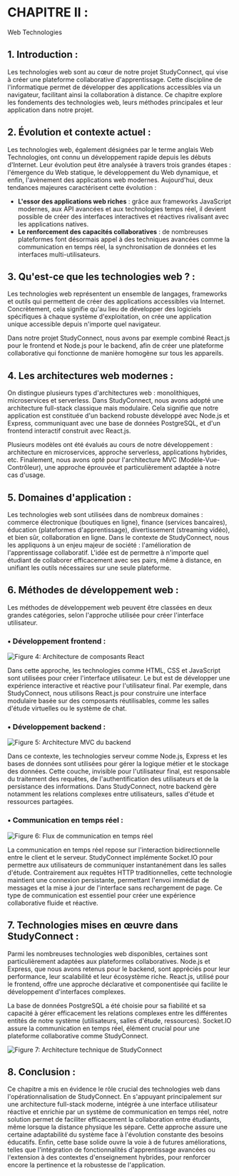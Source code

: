 # CHAPITRE II :
Web Technologies
 
## 1. Introduction :

Les technologies web sont au cœur de notre projet StudyConnect, qui vise à créer une plateforme collaborative d'apprentissage. Cette discipline de l'informatique permet de développer des applications accessibles via un navigateur, facilitant ainsi la collaboration à distance. Ce chapitre explore les fondements des technologies web, leurs méthodes principales et leur application dans notre projet.

## 2. Évolution et contexte actuel :

Les technologies web, également désignées par le terme anglais Web Technologies, ont connu un développement rapide depuis les débuts d'Internet. Leur évolution peut être analysée à travers trois grandes étapes : l'émergence du Web statique, le développement du Web dynamique, et enfin, l'avènement des applications web modernes. Aujourd'hui, deux tendances majeures caractérisent cette évolution :
- **L'essor des applications web riches** : grâce aux frameworks JavaScript modernes, aux API avancées et aux technologies temps réel, il devient possible de créer des interfaces interactives et réactives rivalisant avec les applications natives.
- **Le renforcement des capacités collaboratives** : de nombreuses plateformes font désormais appel à des techniques avancées comme la communication en temps réel, la synchronisation de données et les interfaces multi-utilisateurs.

## 3. Qu'est-ce que les technologies web ? :

Les technologies web représentent un ensemble de langages, frameworks et outils qui permettent de créer des applications accessibles via Internet. Concrètement, cela signifie qu'au lieu de développer des logiciels spécifiques à chaque système d'exploitation, on crée une application unique accessible depuis n'importe quel navigateur.

Dans notre projet StudyConnect, nous avons par exemple combiné React.js pour le frontend et Node.js pour le backend, afin de créer une plateforme collaborative qui fonctionne de manière homogène sur tous les appareils.

## 4. Les architectures web modernes :

On distingue plusieurs types d'architectures web : monolithiques, microservices et serverless. Dans StudyConnect, nous avons adopté une architecture full-stack classique mais modulaire. Cela signifie que notre application est constituée d'un backend robuste développé avec Node.js et Express, communiquant avec une base de données PostgreSQL, et d'un frontend interactif construit avec React.js.

Plusieurs modèles ont été évalués au cours de notre développement : architecture en microservices, approche serverless, applications hybrides, etc. Finalement, nous avons opté pour l'architecture MVC (Modèle-Vue-Contrôleur), une approche éprouvée et particulièrement adaptée à notre cas d'usage.

## 5. Domaines d'application :

Les technologies web sont utilisées dans de nombreux domaines : commerce électronique (boutiques en ligne), finance (services bancaires), éducation (plateformes d'apprentissage), divertissement (streaming vidéo), et bien sûr, collaboration en ligne. Dans le contexte de StudyConnect, nous les appliquons à un enjeu majeur de société : l'amélioration de l'apprentissage collaboratif. L'idée est de permettre à n'importe quel étudiant de collaborer efficacement avec ses pairs, même à distance, en unifiant les outils nécessaires sur une seule plateforme.

## 6. Méthodes de développement web :

Les méthodes de développement web peuvent être classées en deux grandes catégories, selon l'approche utilisée pour créer l'interface utilisateur.

### • Développement frontend :

![Figure 4: Architecture de composants React](../diagrams/react_architecture.png)

Dans cette approche, les technologies comme HTML, CSS et JavaScript sont utilisées pour créer l'interface utilisateur. Le but est de développer une expérience interactive et réactive pour l'utilisateur final. Par exemple, dans StudyConnect, nous utilisons React.js pour construire une interface modulaire basée sur des composants réutilisables, comme les salles d'étude virtuelles ou le système de chat.

### • Développement backend :

![Figure 5: Architecture MVC du backend](../diagrams/mvc_architecture.png)

Dans ce contexte, les technologies serveur comme Node.js, Express et les bases de données sont utilisées pour gérer la logique métier et le stockage des données. Cette couche, invisible pour l'utilisateur final, est responsable du traitement des requêtes, de l'authentification des utilisateurs et de la persistance des informations. Dans StudyConnect, notre backend gère notamment les relations complexes entre utilisateurs, salles d'étude et ressources partagées.

### • Communication en temps réel :

![Figure 6: Flux de communication en temps réel](../diagrams/realtime_communication.png)

La communication en temps réel repose sur l'interaction bidirectionnelle entre le client et le serveur. StudyConnect implémente Socket.IO pour permettre aux utilisateurs de communiquer instantanément dans les salles d'étude. Contrairement aux requêtes HTTP traditionnelles, cette technologie maintient une connexion persistante, permettant l'envoi immédiat de messages et la mise à jour de l'interface sans rechargement de page. Ce type de communication est essentiel pour créer une expérience collaborative fluide et réactive.

## 7. Technologies mises en œuvre dans StudyConnect :

Parmi les nombreuses technologies web disponibles, certaines sont particulièrement adaptées aux plateformes collaboratives. Node.js et Express, que nous avons retenus pour le backend, sont appréciés pour leur performance, leur scalabilité et leur écosystème riche. React.js, utilisé pour le frontend, offre une approche déclarative et componentisée qui facilite le développement d'interfaces complexes.

La base de données PostgreSQL a été choisie pour sa fiabilité et sa capacité à gérer efficacement les relations complexes entre les différentes entités de notre système (utilisateurs, salles d'étude, ressources). Socket.IO assure la communication en temps réel, élément crucial pour une plateforme collaborative comme StudyConnect.

![Figure 7: Architecture technique de StudyConnect](../diagrams/studyconnect_architecture.png)

## 8. Conclusion :

Ce chapitre a mis en évidence le rôle crucial des technologies web dans l'opérationnalisation de StudyConnect. En s'appuyant principalement sur une architecture full-stack moderne, intégrée à une interface utilisateur réactive et enrichie par un système de communication en temps réel, notre solution permet de faciliter efficacement la collaboration entre étudiants, même lorsque la distance physique les sépare. Cette approche assure une certaine adaptabilité du système face à l'évolution constante des besoins éducatifs. Enfin, cette base solide ouvre la voie à de futures améliorations, telles que l'intégration de fonctionnalités d'apprentissage avancées ou l'extension à des contextes d'enseignement hybrides, pour renforcer encore la pertinence et la robustesse de l'application. 